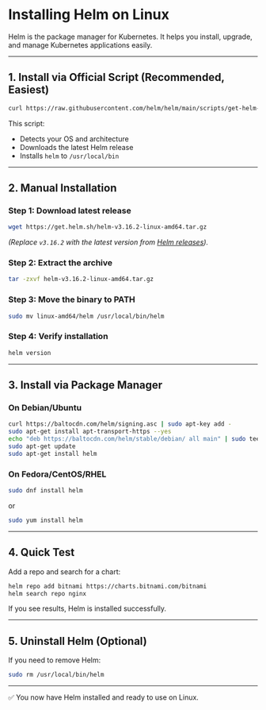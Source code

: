 # Installing Helm on Linux

Helm is the package manager for Kubernetes. It helps you install, upgrade, and manage Kubernetes applications easily.

---

## 1. Install via Official Script (Recommended, Easiest)

```bash
curl https://raw.githubusercontent.com/helm/helm/main/scripts/get-helm-3 | bash
```

This script:
- Detects your OS and architecture
- Downloads the latest Helm release
- Installs `helm` to `/usr/local/bin`

---

## 2. Manual Installation

### Step 1: Download latest release
```bash
wget https://get.helm.sh/helm-v3.16.2-linux-amd64.tar.gz
```
*(Replace `v3.16.2` with the latest version from [Helm releases](https://github.com/helm/helm/releases)).*

### Step 2: Extract the archive
```bash
tar -zxvf helm-v3.16.2-linux-amd64.tar.gz
```

### Step 3: Move the binary to PATH
```bash
sudo mv linux-amd64/helm /usr/local/bin/helm
```

### Step 4: Verify installation
```bash
helm version
```

---

## 3. Install via Package Manager

### On Debian/Ubuntu
```bash
curl https://baltocdn.com/helm/signing.asc | sudo apt-key add -
sudo apt-get install apt-transport-https --yes
echo "deb https://baltocdn.com/helm/stable/debian/ all main" | sudo tee /etc/apt/sources.list.d/helm-stable-debian.list
sudo apt-get update
sudo apt-get install helm
```

### On Fedora/CentOS/RHEL
```bash
sudo dnf install helm
```
or
```bash
sudo yum install helm
```

---

## 4. Quick Test

Add a repo and search for a chart:
```bash
helm repo add bitnami https://charts.bitnami.com/bitnami
helm search repo nginx
```

If you see results, Helm is installed successfully.

---

## 5. Uninstall Helm (Optional)

If you need to remove Helm:
```bash
sudo rm /usr/local/bin/helm
```

---

✅ You now have Helm installed and ready to use on Linux.
